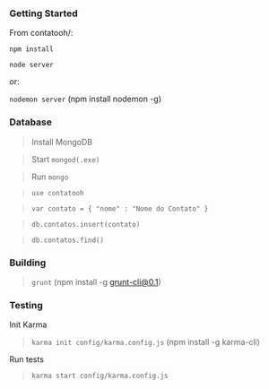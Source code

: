 ### Getting Started

From contatooh/:

`npm install`

`node server`

or:

`nodemon server`
(npm install nodemon -g)

### Database

> Install MongoDB

> Start `mongod(.exe)`

> Run `mongo`

>`use contatooh`

>`var contato = { "nome" : "Nome do Contato" }`

>`db.contatos.insert(contato)`

>`db.contatos.find()`

### Building

>`grunt`
(npm install -g grunt-cli@0.1)

### Testing

Init Karma
>`karma init config/karma.config.js`
(npm install -g karma-cli)

Run tests
>`karma start config/karma.config.js`
